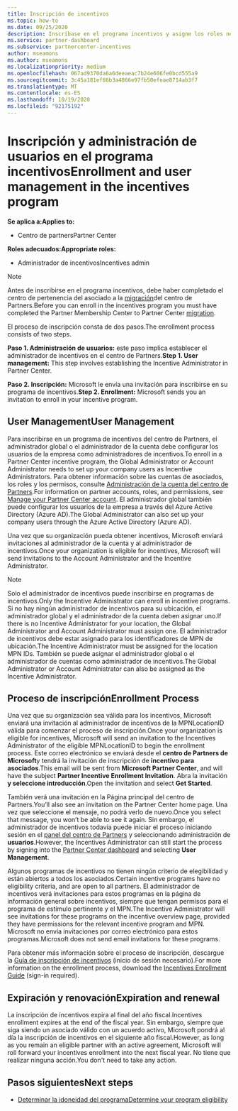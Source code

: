 ```yaml
---
title: Inscripción de incentivos
ms.topic: how-to
ms.date: 09/25/2020
description: Inscríbase en el programa incentivos y asigne los roles necesarios para la administración de usuarios. En este artículo se describe el proceso de inscripción.
ms.service: partner-dashboard
ms.subservice: partnercenter-incentives
author: mseamons
ms.author: mseamons
ms.localizationpriority: medium
ms.openlocfilehash: 067ad9370da6a6deeaeac7b24e606fe0bcd555a9
ms.sourcegitcommit: 3c45a181ef86b3a4866e97fb50efeae8714ab3f7
ms.translationtype: MT
ms.contentlocale: es-ES
ms.lasthandoff: 10/19/2020
ms.locfileid: "92175192"
---
```

# <a name="enrollment-and-user-management-in-the-incentives-program"></a><span data-ttu-id="1ce1d-104">Inscripción y administración de usuarios en el programa incentivos</span><span class="sxs-lookup"><span data-stu-id="1ce1d-104">Enrollment and user management in the incentives program</span></span>

<span data-ttu-id="1ce1d-105">**Se aplica a:**</span><span class="sxs-lookup"><span data-stu-id="1ce1d-105">**Applies to:**</span></span>

- <span data-ttu-id="1ce1d-106">Centro de partners</span><span class="sxs-lookup"><span data-stu-id="1ce1d-106">Partner Center</span></span>

<span data-ttu-id="1ce1d-107">**Roles adecuados:**</span><span class="sxs-lookup"><span data-stu-id="1ce1d-107">**Appropriate roles:**</span></span>

- <span data-ttu-id="1ce1d-108">Administrador de incentivos</span><span class="sxs-lookup"><span data-stu-id="1ce1d-108">Incentives admin</span></span>

>[!NOTE]
><span data-ttu-id="1ce1d-109">Antes de inscribirse en el programa incentivos, debe haber completado el centro de pertenencia del asociado a la [migración](prepare-pmc-pc-migration.md)del centro de Partners.</span><span class="sxs-lookup"><span data-stu-id="1ce1d-109">Before you can enroll in the incentives program you must have completed the Partner Membership Center to Partner Center [migration](prepare-pmc-pc-migration.md).</span></span>

<span data-ttu-id="1ce1d-110">El proceso de inscripción consta de dos pasos.</span><span class="sxs-lookup"><span data-stu-id="1ce1d-110">The enrollment process consists of two steps.</span></span>

<span data-ttu-id="1ce1d-111">**Paso 1. Administración de usuarios:** este paso implica establecer el administrador de incentivos en el centro de Partners.</span><span class="sxs-lookup"><span data-stu-id="1ce1d-111">**Step 1. User management:** This step involves establishing the Incentive Administrator in Partner Center.</span></span>

<span data-ttu-id="1ce1d-112">**Paso 2. Inscripción:** Microsoft le envía una invitación para inscribirse en su programa de incentivos.</span><span class="sxs-lookup"><span data-stu-id="1ce1d-112">**Step 2. Enrollment:** Microsoft sends you an invitation to enroll in your incentive program.</span></span>

## <a name="user-management"></a><span data-ttu-id="1ce1d-113">User Management</span><span class="sxs-lookup"><span data-stu-id="1ce1d-113">User Management</span></span>

<span data-ttu-id="1ce1d-114">Para inscribirse en un programa de incentivos del centro de Partners, el administrador global o el administrador de la cuenta debe configurar los usuarios de la empresa como administradores de incentivos.</span><span class="sxs-lookup"><span data-stu-id="1ce1d-114">To enroll in a Partner Center incentive program, the Global Administrator or Account Administrator needs to set up your company users as Incentive Administrators.</span></span> <span data-ttu-id="1ce1d-115">Para obtener información sobre las cuentas de asociados, los roles y los permisos, consulte [Administración de la cuenta del centro de Partners](partner-center-account-setup.md).</span><span class="sxs-lookup"><span data-stu-id="1ce1d-115">For information on partner accounts, roles, and permissions, see [Manage your Partner Center account](partner-center-account-setup.md).</span></span> <span data-ttu-id="1ce1d-116">El administrador global también puede configurar los usuarios de la empresa a través del Azure Active Directory (Azure AD).</span><span class="sxs-lookup"><span data-stu-id="1ce1d-116">The Global Administrator can also set up your company users through the Azure Active Directory (Azure AD).</span></span>

<span data-ttu-id="1ce1d-117">Una vez que su organización pueda obtener incentivos, Microsoft enviará invitaciones al administrador de la cuenta y al administrador de incentivos.</span><span class="sxs-lookup"><span data-stu-id="1ce1d-117">Once your organization is eligible for incentives, Microsoft will send invitations to the Account Administrator and the Incentive Administrator.</span></span>

>[!NOTE]
><span data-ttu-id="1ce1d-118">Solo el administrador de incentivos puede inscribirse en programas de incentivos.</span><span class="sxs-lookup"><span data-stu-id="1ce1d-118">Only the Incentive Administrator can enroll in incentive programs.</span></span> <span data-ttu-id="1ce1d-119">Si no hay ningún administrador de incentivos para su ubicación, el administrador global y el administrador de la cuenta deben asignar uno.</span><span class="sxs-lookup"><span data-stu-id="1ce1d-119">If there is no Incentive Administrator for your location, the Global Administrator and Account Administrator must assign one.</span></span> <span data-ttu-id="1ce1d-120">El administrador de incentivos debe estar asignado para los identificadores de MPN de ubicación.</span><span class="sxs-lookup"><span data-stu-id="1ce1d-120">The Incentive Administrator must be assigned for the location MPN IDs.</span></span> <span data-ttu-id="1ce1d-121">También se puede asignar el administrador global o el administrador de cuentas como administrador de incentivos.</span><span class="sxs-lookup"><span data-stu-id="1ce1d-121">The Global Administrator or Account Administrator can also be assigned as the Incentive Administrator.</span></span>

## <a name="enrollment-process"></a><span data-ttu-id="1ce1d-122">Proceso de inscripción</span><span class="sxs-lookup"><span data-stu-id="1ce1d-122">Enrollment Process</span></span>

<span data-ttu-id="1ce1d-123">Una vez que su organización sea válida para los incentivos, Microsoft enviará una invitación al administrador de incentivos de la MPNLocationID válida para comenzar el proceso de inscripción.</span><span class="sxs-lookup"><span data-stu-id="1ce1d-123">Once your organization is eligible for incentives, Microsoft will send an invitation to the Incentives Administrator of the eligible MPNLocationID to begin the enrollment process.</span></span> <span data-ttu-id="1ce1d-124">Este correo electrónico se enviará desde el **centro de Partners de Microsoft**y tendrá la invitación de inscripción de **incentivo para asociados**.</span><span class="sxs-lookup"><span data-stu-id="1ce1d-124">This email will be sent from **Microsoft Partner Center**, and will have the subject **Partner Incentive Enrollment Invitation**.</span></span> <span data-ttu-id="1ce1d-125">Abra la invitación **y seleccione introducción**.</span><span class="sxs-lookup"><span data-stu-id="1ce1d-125">Open the invitation and select **Get Started**.</span></span>

<span data-ttu-id="1ce1d-126">También verá una invitación en la Página principal del centro de Partners.</span><span class="sxs-lookup"><span data-stu-id="1ce1d-126">You’ll also see an invitation on the Partner Center home page.</span></span> <span data-ttu-id="1ce1d-127">Una vez que seleccione el mensaje, no podrá verlo de nuevo.</span><span class="sxs-lookup"><span data-stu-id="1ce1d-127">Once you select that message, you won’t be able to see it again.</span></span> <span data-ttu-id="1ce1d-128">Sin embargo, el administrador de incentivos todavía puede iniciar el proceso iniciando sesión en el [panel del centro de Partners](https://partner.microsoft.com/dashboard/) y seleccionando administración de **usuarios**.</span><span class="sxs-lookup"><span data-stu-id="1ce1d-128">However, the Incentives Administrator can still start the process by signing into the [Partner Center dashboard](https://partner.microsoft.com/dashboard/) and selecting **User Management**.</span></span>

<span data-ttu-id="1ce1d-129">Algunos programas de incentivos no tienen ningún criterio de elegibilidad y están abiertos a todos los asociados.</span><span class="sxs-lookup"><span data-stu-id="1ce1d-129">Certain incentive programs have no eligibility criteria, and are open to all partners.</span></span> <span data-ttu-id="1ce1d-130">El administrador de incentivos verá invitaciones para estos programas en la página de información general sobre incentivos, siempre que tengan permisos para el programa de estímulo pertinente y el MPN.</span><span class="sxs-lookup"><span data-stu-id="1ce1d-130">The Incentive Administrator will see invitations for these programs on the incentive overview page, provided they have permissions for the relevant incentive program and MPN.</span></span> <span data-ttu-id="1ce1d-131">Microsoft no envía invitaciones por correo electrónico para estos programas.</span><span class="sxs-lookup"><span data-stu-id="1ce1d-131">Microsoft does not send email invitations for these programs.</span></span>

<span data-ttu-id="1ce1d-132">Para obtener más información sobre el proceso de inscripción, descargue la [Guía de inscripción de incentivos](https://partner.microsoft.com/resources/detail/partner-center-incentives-enrollment-pdf) (inicio de sesión necesario).</span><span class="sxs-lookup"><span data-stu-id="1ce1d-132">For more information on the enrollment process, download the [Incentives Enrollment Guide](https://partner.microsoft.com/resources/detail/partner-center-incentives-enrollment-pdf) (sign-in required).</span></span>

## <a name="expiration-and-renewal"></a><span data-ttu-id="1ce1d-133">Expiración y renovación</span><span class="sxs-lookup"><span data-stu-id="1ce1d-133">Expiration and renewal</span></span>

<span data-ttu-id="1ce1d-134">La inscripción de incentivos expira al final del año fiscal.</span><span class="sxs-lookup"><span data-stu-id="1ce1d-134">Incentives enrollment expires at the end of the fiscal year.</span></span> <span data-ttu-id="1ce1d-135">Sin embargo, siempre que siga siendo un asociado válido con un acuerdo activo, Microsoft pondrá al día la inscripción de incentivos en el siguiente año fiscal.</span><span class="sxs-lookup"><span data-stu-id="1ce1d-135">However, as long as you remain an eligible partner with an active agreement, Microsoft will roll forward your incentives enrollment into the next fiscal year.</span></span> <span data-ttu-id="1ce1d-136">No tiene que realizar ninguna acción.</span><span class="sxs-lookup"><span data-stu-id="1ce1d-136">You don't need to take any action.</span></span>

## <a name="next-steps"></a><span data-ttu-id="1ce1d-137">Pasos siguientes</span><span class="sxs-lookup"><span data-stu-id="1ce1d-137">Next steps</span></span>

- [<span data-ttu-id="1ce1d-138">Determinar la idoneidad del programa</span><span class="sxs-lookup"><span data-stu-id="1ce1d-138">Determine your program eligibility</span></span>](incentives-determined-your-program-eligibility.md)
